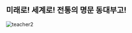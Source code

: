## 미래로! 세계로! 전통의 명문 동대부고!
![teacher2](https://user-images.githubusercontent.com/81335498/119490752-2a763280-bd98-11eb-8dd9-c68863a9f6ab.png)
